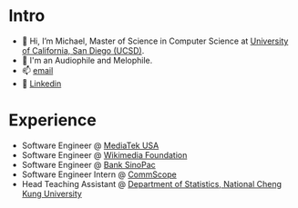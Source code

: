 # Intro
- 🔱 Hi, I’m Michael, Master of Science in Computer Science at [University of California, San Diego (UCSD)](https://cse.ucsd.edu/).
- 🎵 I'm an Audiophile and Melophile.
- 📫 [email](mailto:chl131@ucsd.edu)
- 🔗 [Linkedin](https://www.linkedin.com/in/michaellee1996)

# Experience
- Software Engineer @ [MediaTek USA](https://www.mediatek.com/)
- Software Engineer @ [Wikimedia Foundation](https://wikimediafoundation.org/)
- Software Engineer @ [Bank SinoPac](https://bank.sinopac.com/)
- Software Engineer Intern @ [CommScope](https://www.commscope.com/)
- Head Teaching Assistant @ [Department of Statistics, National Cheng Kung University](http://www.stat.ncku.edu.tw/index.php?lang=en)

<!---
chl131/chl131 is a ✨ special ✨ repository because its `README.md` (this file) appears on your GitHub profile.
You can click the Preview link to take a look at your changes.
--->
